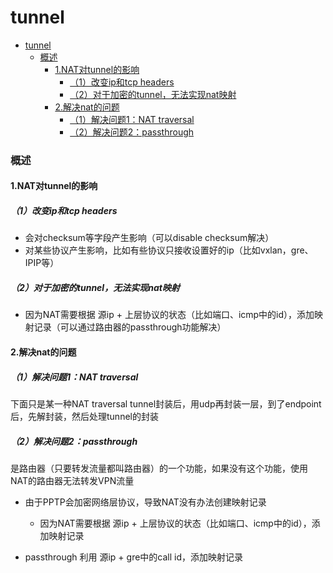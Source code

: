 # tunnel

<!-- @import "[TOC]" {cmd="toc" depthFrom=1 depthTo=6 orderedList=false} -->
<!-- code_chunk_output -->

- [tunnel](#tunnel)
    - [概述](#概述)
      - [1.NAT对tunnel的影响](#1nat对tunnel的影响)
        - [（1）改变ip和tcp headers](#1改变ip和tcp-headers)
        - [（2）对于加密的tunnel，无法实现nat映射](#2对于加密的tunnel无法实现nat映射)
      - [2.解决nat的问题](#2解决nat的问题)
        - [（1）解决问题1：NAT traversal](#1解决问题1nat-traversal)
        - [（2）解决问题2：passthrough](#2解决问题2passthrough)

<!-- /code_chunk_output -->

### 概述

#### 1.NAT对tunnel的影响

##### （1）改变ip和tcp headers
* 会对checksum等字段产生影响（可以disable checksum解决）
* 对某些协议产生影响，比如有些协议只接收设置好的ip（比如vxlan，gre、IPIP等）

##### （2）对于加密的tunnel，无法实现nat映射
* 因为NAT需要根据 源ip + 上层协议的状态（比如端口、icmp中的id），添加映射记录（可以通过路由器的passthrough功能解决）

#### 2.解决nat的问题

##### （1）解决问题1：NAT traversal
下面只是某一种NAT traversal
tunnel封装后，用udp再封装一层，到了endpoint后，先解封装，然后处理tunnel的封装

##### （2）解决问题2：passthrough
是路由器（只要转发流量都叫路由器）的一个功能，如果没有这个功能，使用NAT的路由器无法转发VPN流量
* 由于PPTP会加密网络层协议，导致NAT没有办法创建映射记录
  * 因为NAT需要根据 源ip + 上层协议的状态（比如端口、icmp中的id），添加映射记录

* passthrough 利用 源ip + gre中的call id，添加映射记录
